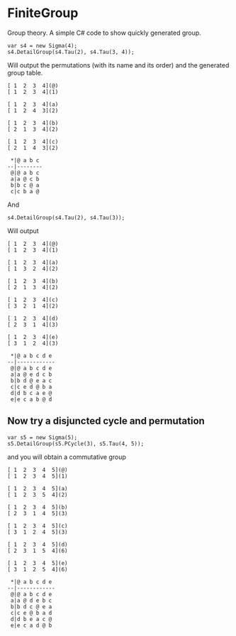 # FiniteGroup
Group theory. A simple C# code to show quickly generated group. 

```
var s4 = new Sigma(4);
s4.DetailGroup(s4.Tau(2), s4.Tau(3, 4));
```

Will output the permutations (with its name and its order) and the generated group table.

```
[ 1  2  3  4](@)
[ 1  2  3  4](1)

[ 1  2  3  4](a)
[ 1  2  4  3](2)

[ 1  2  3  4](b)
[ 2  1  3  4](2)

[ 1  2  3  4](c)
[ 2  1  4  3](2)

 *|@ a b c
--|--------
 @|@ a b c
 a|a @ c b
 b|b c @ a
 c|c b a @
```

And

```
s4.DetailGroup(s4.Tau(2), s4.Tau(3));
```

Will output

```
[ 1  2  3  4](@)
[ 1  2  3  4](1)

[ 1  2  3  4](a)
[ 1  3  2  4](2)

[ 1  2  3  4](b)
[ 2  1  3  4](2)

[ 1  2  3  4](c)
[ 3  2  1  4](2)

[ 1  2  3  4](d)
[ 2  3  1  4](3)

[ 1  2  3  4](e)
[ 3  1  2  4](3)

 *|@ a b c d e
--|------------
 @|@ a b c d e
 a|a @ e d c b
 b|b d @ e a c
 c|c e d @ b a
 d|d b c a e @
 e|e c a b @ d

```

## Now try a disjuncted cycle and permutation

```
var s5 = new Sigma(5);
s5.DetailGroup(s5.PCycle(3), s5.Tau(4, 5));
```

and you will obtain a commutative group

```
[ 1  2  3  4  5](@)
[ 1  2  3  4  5](1)

[ 1  2  3  4  5](a)
[ 1  2  3  5  4](2)

[ 1  2  3  4  5](b)
[ 2  3  1  4  5](3)

[ 1  2  3  4  5](c)
[ 3  1  2  4  5](3)

[ 1  2  3  4  5](d)
[ 2  3  1  5  4](6)

[ 1  2  3  4  5](e)
[ 3  1  2  5  4](6)

 *|@ a b c d e
--|------------
 @|@ a b c d e
 a|a @ d e b c
 b|b d c @ e a
 c|c e @ b a d
 d|d b e a c @
 e|e c a d @ b

```